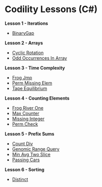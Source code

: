 # Codility Lessons (C#)

**Lesson 1 - Iterations**

- [BinaryGap](Lesson%2001%20-%20Iterations/BinaryGap_01.cs)

**Lesson 2 - Arrays**

- [Cyclic Rotation](Lesson%2002%20-%20Arrays/CyclicRotation_01.cs)
- [Odd Occurrences In Array](Lesson%2002%20-%20Arrays/OddOccurrencesInArray_02.cs)

**Lesson 3 - Time Complexity**

- [Frog Jmp](Lesson%2003%20-%20Time%20Complexity/FrogJmp_01.cs)
- [Perm Missing Elem](Lesson%2003%20-%20Time%20Complexity/PermMissingElem_02.cs)
- [Tape Equilibrium](Lesson%2003%20-%20Time%20Complexity/TapeEquilibrium_01.cs)

**Lesson 4 - Counting Elements**

- [Frog River One](Lesson%2004%20-%20Counting%20Elements/FrogRiverOne_01.cs)
- [Max Counter](Lesson%2004%20-%20Counting%20Elements/MaxCounters_01.cs)
- [Missing Integer](Lesson%2004%20-%20Counting%20Elements/MissingInteger_01.cs)
- [Perm Check](Lesson%2004%20-%20Counting%20Elements/PermCheck_01.cs)

**Lesson 5 - Prefix Sums**

- [Count Div](Lesson%2005%20-%20Prefix%20Sums/CountDiv_01.cs)
- [Genomic Range Query](Lesson%2005%20-%20Prefix%20Sums/GenomicRangeQuery_01.cs)
- [Min Avg Two Slice](Lesson%2005%20-%20Prefix%20Sums/MinAvgTwoSlice_01.cs)
- [Passing Cars](Lesson%2005%20-%20Prefix%20Sums/PassingCars_01.cs)

**Lesson 6 - Sorting**

- [Distinct](Lesson%2006%20-%20Sorting/Distinct_01.cs)